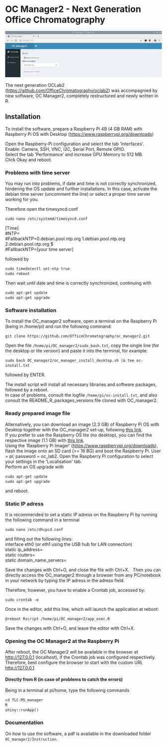 # OC Manager2 - Next Generation Office Chromatography

![OC_manager2 screenshot](OC_manager2.png)

The next generation OCLab2 (https://github.com/OfficeChromatography/oclab2) was accompagnied by new software, OC Manager2, completely restructured and newly written in R.

## Installation

To install the software, prepare a Raspberry Pi 4B (4 GB RAM) with Raspberry Pi OS with Desktop (https://www.raspberrypi.org/downloads)

Open the Raspberry-Pi configuration and select the tab 'Interfaces'. <br />
Enable: Camera, SSH, VNC, I2C, Serial Port, Remote GPIO. <br/>
Select the tab 'Performance' and increase GPU Memory to 512 MB. <br />
Click Okay and reboot.

### Problems with time server

You may run into problems, if date and time is not correctly synchronized, hindering the OS update and further installations.
In this case, activate the debian time server (uncomment the line) or select a proper time server working for you. <br />

Therefore open the timesyncd.conf
```
sudo nano /etc/systemd/timesyncd.conf
```
[Time]<br />
#NTP=<br />
#FallbackNTP=0.debian.pool.ntp.org 1.debian.pool.ntp.org 2.debian.pool.ntp.org $ <br />
#FallbackNTP=[your time server]

followed by
```
sudo timedatectl set-ntp true
sudo reboot
```

Then wait until date and time is correctly synchronized, continuing with

```
sudo apt-get update
sudo apt-get upgrade
```
### Software installation

To install the OC_manager2 software, open a terminal on the Raspberry Pi (being in /home/pi) and run the following command:
```
git clone https://github.com/OfficeChromatography/oc_manager2.git
```

Open the file ```/home/pi/OC_manager2/sudo_bash.txt```, copy the single line (for the desktop or lite version) and paste it into the terminal, for example:
```
sudo bash OC_manager2/oc_manager_install_desktop.sh |& tee oc-install.txt
```
followed by ENTER.<br />

The install script will install all necessary libraries and software packages, followed by a reboot. <br />
In case of problems, consult the logfile ```/home/pi/oc-install.txt```, 
and also consult the README_R_packages_versions file cloned with OC_manager2.

### Ready prepared image file

Alternatively, you can download an image (2.3 GB) of Raspberry Pi OS with Desktop together with the OC_manager2 set-up, following [this link](https://jlubox.uni-giessen.de/dl/fiSoKKqA9MwEVaHx9aHZnivu/OC_manager2_desktop.img.gz).<br /> 
If you prefer to use the Raspberry OS lite (no desktop), you can find the respective image (1.1 GB) with [this link](https://jlubox.uni-giessen.de/dl/fiNMcR35MuodHWFiVUqoE6qm/OC_manager2_lite.img.gz).<br />
Using the ‘Raspberry Pi Imager‘ (https://www.raspberrypi.org/downloads), flash the image onto an SD card (>= 16 BG) and boot the Raspberry Pi.
User = pi; password = oc_lab2.
Open the Raspberry Pi configuration to select your settings in the 'Localisation' tab.<br />
Perform an OS upgrade with
```
sudo apt-get update
sudo apt-get upgrade
```
and reboot.

### Static IP adress

It is recommended to set a static IP adress on the Raspberry Pi by running the following command in a terminal
```
sudo nano /etc/dhcpcd.conf
```
and filling out the following lines:<br />
	interface eth0 (or eth1 using the USB hub for LAN connection)<br />
	static ip_address=<br/>
	static routers=<br />
	static domain_name_servers=<br />

Save the changes with Ctrl+O, and close the file with Ctrl+X.
 
Then you can directly access the OC_manager2 through a browser from any PC/notebook in your network by typing the IP adress in the adress field.<br />

Therefore, however, you have to enable a Crontab job, accessed by:
```
sudo crontab -e
```
Once in the editor, add this line, which will launch the application at reboot: 
```
@reboot Rscript /home/pi/OC_manager2/app_exec.R
```
Save the changes with Ctrl+O, and leave the editor with Ctrl+X.

### Opening the OC Manager2 at the Raspberry Pi
After reboot, the OC Manager2 will be available in the browser at http://127.0.0.1 (localhost), if the Crontab job was configured respectively. <br />
Therefore, best configure the browser to start with the custom URL http://127.0.0.1 <br />

#### Directly from R (in case of problems to catch the errors)

Being in a terminal at pi/home, type the following commands 

```
cd TLC-MS_manager
R
shiny::runApp()
```


### Documentation

On how to use the software, a pdf is available in the downloaded folder ```OC_manager2/Instruction```.

